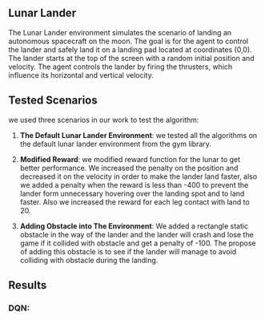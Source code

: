 ## Lunar Lander 
The Lunar Lander environment simulates the scenario of landing an autonomous spacecraft on the moon. The goal is for the agent to control the lander and safely land it on a landing pad located at coordinates (0,0). The lander starts at the top of the screen with a random initial position and velocity. The agent controls the lander by firing the thrusters, which influence its horizontal and vertical velocity.

## Tested Scenarios
we used three scenarios in our work to test the algorithm:
1. **The Default Lunar Lander Environment**: we tested all the algorithms on the default lunar lander environment from the gym library.

2. **Modified Reward**: we modified reward function for the lunar to get better performance. We increased the penalty on the position and decreased it on the velocity in order to make the lander land faster, also we added a penalty when the reward is less than -400 to prevent the lander form unnecessary hovering over the landing spot and to land faster. Also we increased the reward for each leg contact with land to 20. 

3. **Adding Obstacle into The Environment**:
We added a rectangle static obstacle in the way of the lander and the lander will crash and lose the game if it collided with obstacle and get a penalty of -100. The propose of adding this obstacle is to see if the lander will manage to avoid colliding with obstacle during the landing.


## Results 
### DQN:

